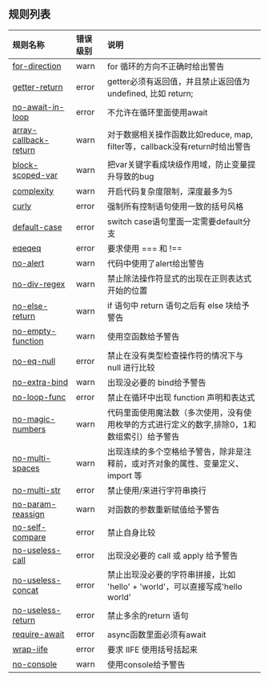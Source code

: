 ## 规则列表

| 规则名称        | 错误级别           | 说明  |
| :------------- |:-------------| :-----|
| [for-direction](https://eslint.org/docs/rules/for-direction) | warn | for 循环的方向不正确时给出警告 |
| [getter-return](https://eslint.org/docs/rules/getter-return)      | error | getter必须有返回值，并且禁止返回值为undefined, 比如 return;  |
| [no-await-in-loop](https://eslint.org/docs/rules/no-await-in-loop)| error | 不允许在循环里面使用await |
| [array-callback-return](https://eslint.org/docs/rules/array-callback-return) | warn | 对于数据相关操作函数比如reduce, map, filter等，callback没有return时给出警告 |
| [block-scoped-var](https://eslint.org/docs/rules/block-scoped-var) | warn | 把var关键字看成块级作用域，防止变量提升导致的bug |
| [complexity](https://eslint.org/docs/rules/complexity) | warn | 开启代码复杂度限制，深度最多为5 |
| [curly](https://eslint.bootcss.com/docs/rules/curly/)  | error | 强制所有控制语句使用一致的括号风格|
| [default-case](https://eslint.org/docs/rules/default-case) | error | switch case语句里面一定需要default分支 |
| [eqeqeq](https://eslint.bootcss.com/docs/rules/eqeqeq/)  |error  | 要求使用 === 和 !==
| [no-alert](https://eslint.org/docs/rules/no-alert) | warn | 代码中使用了alert给出警告 |
| [no-div-regex](https://eslint.bootcss.com/docs/rules/no-div-regex/) | warn | 禁止除法操作符显式的出现在正则表达式开始的位置
| [no-else-return](https://eslint.bootcss.com/docs/rules/no-else-return/) | warn |  if 语句中 return 语句之后有 else 块给予警告
| [no-empty-function](https://eslint.org/docs/rules/no-empty-function) | warn | 使用空函数给予警告
| [no-eq-null](https://eslint.org/docs/rules/no-eq-null)| error | 禁止在没有类型检查操作符的情况下与 null 进行比较|
| [no-extra-bind](https://eslint.org/docs/rules/no-extra-bind) | warn | 出现没必要的 bind给予警告 |
| [no-loop-func](https://eslint.bootcss.com/docs/rules/no-loop-func/) | error | 禁止在循环中出现 function 声明和表达式 |
| [no-magic-numbers](https://eslint.org/docs/rules/no-magic-numbers) | warn | 代码里面使用魔法数（多次使用，没有使用枚举的方式进行定义的数字,排除0，1和数组索引）给予警告 |
| [no-multi-spaces](https://eslint.org/docs/rules/no-multi-spaces) | warn | 出现连续的多个空格给予警告，除非是注释前，或对齐对象的属性、变量定义、import 等|
| [no-multi-str](https://eslint.org/docs/rules/no-multi-str) | error | 禁止使用/来进行字符串换行 |
| [no-param-reassign](https://eslint.org/docs/rules/no-param-reassign) | warn |对函数的参数重新赋值给予警告 |
| [no-self-compare](https://eslint.bootcss.com/docs/rules/no-self-compare/)| error | 禁止自身比较 |
| [no-useless-call](https://eslint.org/docs/rules/no-useless-call) | error | 出现没必要的 call 或 apply 给予警告|
| [no-useless-concat](https://eslint.org/docs/rules/no-useless-concat) | error | 禁止出现没必要的字符串拼接，比如 'hello' + 'world'，可以直接写成'hello world' |
| [no-useless-return](https://eslint.org/docs/rules/no-useless-return) | error | 禁止多余的return 语句 |
| [require-await](https://eslint.org/docs/rules/require-await) | error | async函数里面必须有await |
| [wrap-iife](https://eslint.bootcss.com/docs/rules/wrap-iife/)| error| 要求 IIFE 使用括号括起来|
| [no-console](https://eslint.org/docs/rules/no-console)| warn| 使用console给予警告 |
